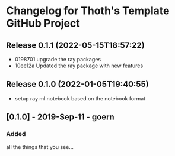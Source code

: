 # Changelog for Thoth's Template GitHub Project

## Release 0.1.1 (2022-05-15T18:57:22)
* 0198701 upgrade the ray packages
* 10ee12a Updated the ray package with new features

## Release 0.1.0 (2022-01-05T19:40:55)
* setup ray ml notebook based on the notebook format

## [0.1.0] - 2019-Sep-11 - goern

### Added

all the things that you see...
